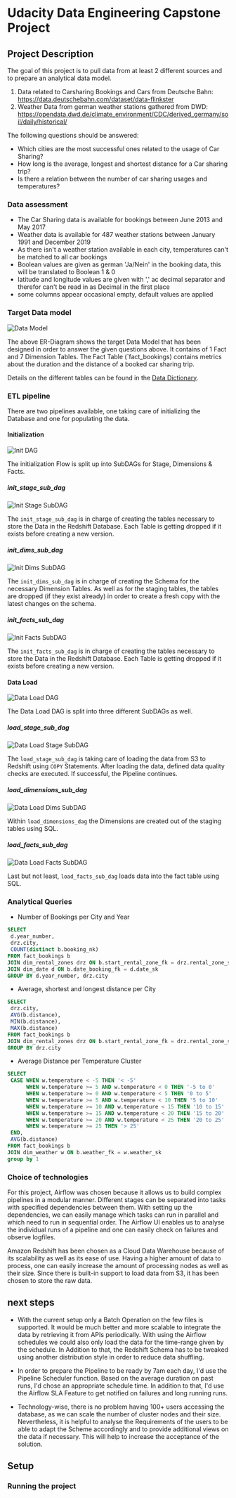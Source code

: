 # Udacity Data Engineering Capstone Project
## Project Description

The goal of this project is to pull data from at least 2 different sources and to prepare an analytical data model.
1. Data related to Carsharing Bookings and Cars from Deutsche Bahn: https://data.deutschebahn.com/dataset/data-flinkster 
2. Weather Data from german weather stations gathered from DWD: 
https://opendata.dwd.de/climate_environment/CDC/derived_germany/soil/daily/historical/

The following questions should be answered:
* Which cities are the most successful ones related to the usage of Car Sharing?
* How long is the average, longest and shortest distance for a Car sharing trip?
* Is there a relation between the number of car sharing usages and temperatures?

### Data assessment
* The Car Sharing data is available for bookings between June 2013 and May 2017
* Weather data is available for 487 weather stations between January 1991 and December 2019 
* As there isn't a weather station available in each city, temperatures can't be matched to all car bookings
* Boolean values are given as german 'Ja/Nein' in the booking data, this will be translated to Boolean 1 & 0
* latitude and longitude values are given with ',' ac decimal separator and therefor can't be read in as Decimal in the first place
* some columns appear occasional empty, default values are applied

### Target Data model

![Data Model](resources/img/db-diagram.png "Data Model")

The above ER-Diagram shows the target Data Model that has been designed in order to answer the given questions above.
It contains of 1 Fact and 7 Dimension Tables. The Fact Table (`fact_bookings) contains metrics about the duration and the distance of a booked car sharing trip.

Details on the different tables can be found in the  [Data Dictionary](resources/DataDictionary.md).


### ETL pipeline
There are two pipelines available, one taking care of initializing the Database and one for populating the data. 

#### Initialization
![Init DAG](resources/img/init_main.png "Init DAG")

The initialization Flow is split up into SubDAGs for Stage, Dimensions & Facts.

##### init_stage_sub_dag
![Init Stage SubDAG](resources/img/init_stage.png "Init Stage SubDAG") 

The `init_stage_sub_dag` is in charge of creating the tables necessary to store the Data in the Redshift Database. 
Each Table is getting dropped if it exists before creating a new version.

##### init_dims_sub_dag
![Init Dims SubDAG](resources/img/init_dims.png "Init Dims SubDAG")

The `init_dims_sub_dag` is in charge of creating the Schema for the necessary Dimension Tables. As well as for the staging tables,
the tables are dropped (if they exist already) in order to create a fresh copy with the latest changes on the schema.

##### init_facts_sub_dag
![Init Facts SubDAG](resources/img/init_facts.png "Init Facts SubDAG")

The `init_facts_sub_dag` is in charge of creating the tables necessary to store the Data in the Redshift Database. 
Each Table is getting dropped if it exists before creating a new version.

#### Data Load
![Data Load DAG](resources/img/load_main.png "Data Load DAG")

The Data Load DAG is split into three different SubDAGs as well.

##### load_stage_sub_dag
![Data Load Stage SubDAG](resources/img/load_stage.png "Data Load Stage SubDAG") 

The `load_stage_sub_dag` is taking care of loading the data from S3 to Redshift using `COPY` Statements. After loading the data, 
defined data quality checks are executed. If successful, the Pipeline continues.

##### load_dimensions_sub_dag
![Data Load Dims SubDAG](resources/img/load_dims.png "Data Load Dims SubDAG")

Within `load_dimensions_dag` the Dimensions are created out of the staging tables using SQL. 

##### load_facts_sub_dag
![Data Load Facts SubDAG](resources/img/load_facts.png "Data Load Facts SubDAG")

Last but not least, `load_facts_sub_dag` loads data into the fact table using SQL.

### Analytical Queries

* Number of Bookings per City and Year
```sql
SELECT
 d.year_number,
 drz.city,
 COUNT(distinct b.booking_nk)
FROM fact_bookings b
JOIN dim_rental_zones drz ON b.start_rental_zone_fk = drz.rental_zone_sk
JOIN dim_date d ON b.date_booking_fk = d.date_sk
GROUP BY d.year_number, drz.city
```

* Average, shortest and longest distance per City
```sql
SELECT
 drz.city,
 AVG(b.distance),
 MIN(b.distance),
 MAX(b.distance)
FROM fact_bookings b
JOIN dim_rental_zones drz ON b.start_rental_zone_fk = drz.rental_zone_sk
GROUP BY drz.city
```

* Average Distance per Temperature Cluster
```sql
SELECT
 CASE WHEN w.temperature < -5 THEN '< -5'
      WHEN w.temperature >= 5 AND w.temperature < 0 THEN '-5 to 0'
      WHEN w.temperature >= 0 AND w.temperature < 5 THEN '0 to 5'
      WHEN w.temperature >= 5 AND w.temperature < 10 THEN '5 to 10'
      WHEN w.temperature >= 10 AND w.temperature < 15 THEN '10 to 15'
      WHEN w.temperature >= 15 AND w.temperature < 20 THEN '15 to 20'
      WHEN w.temperature >= 20 AND w.temperature < 25 THEN '20 to 25'
      WHEN w.temperature >= 25 THEN '> 25'
 END,
 AVG(b.distance)
FROM fact_bookings b
JOIN dim_weather w ON b.weather_fk = w.weather_sk
group by 1
```


### Choice of technologies
For this project, Airflow was chosen because it allows us to build complex pipelines in a modular manner. 
Different stages can be separated into tasks with specified dependencies between them. With setting up the dependencies, 
we can easily manage which tasks can run in parallel and which need to run in sequential order.
The Airflow UI enables us to analyse the individual runs of a pipeline and one can easily check on failures and observe 
logfiles.

Amazon Redshift has been chosen as a Cloud Data Warehouse because of its scalability as well as its ease of use. 
Having a higher amount of data to process, one can easily increase the amount of processing nodes as well as their size. 
Since there is built-in support to load data from S3, it has been chosen to store the raw data.  

## next steps
* With the current setup only a Batch Operation on the few files is supported. It would be much better and more scalable
to integrate the data by retrieving it from APIs periodically. With using the Airflow schedules we could also only load 
the data for the time-range given by the schedule.
In Addition to that, the Redshift Schema has to be tweaked using another distribution style in order to reduce data shuffling.

* In order to prepare the Pipeline to be ready by 7am each day, I'd use the Pipeline Scheduler function. Based on the 
average duration on past runs, I'd chose an appropriate schedule time. In addition to that, I'd use the Airflow SLA
Feature to get notified on failures and long running runs. 

* Technology-wise, there is no problem having 100+ users accessing the database, as we can scale the number of cluster 
nodes and their size. Nevertheless, it is helpful to analyse the Requirements of the users to be able to adapt the Scheme accordingly
and to provide additional views on the data if necessary. This will help to increase the acceptance of the solution. 

## Setup 
### Running the project


